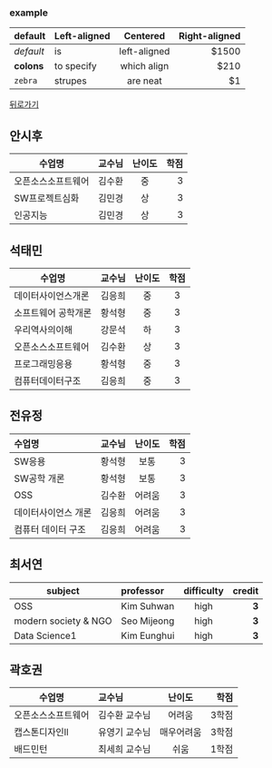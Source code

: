 ### example

| default   | Left-aligned | Centered    | Right-aligned |
|-----------|:-------------|:-----------:|--------------:|
|*default*  |is            |left-aligned |$1500          |
|**colons** |to specify    |which align  |$210           |
|`zebra`    |strupes       |are neat     |$1|


[뒤로가기](./README.md)


## 안시후
|수업명|교수님|난이도|학점|
|-----------|:-------------|:-----------:|--------------:|
|오픈소스소프트웨어|김수환|중|3|
|SW프로젝트심화|김민경|상|3|
|인공지능|김민경|상|3|
  
## 석태민
|수업명|교수님|난이도|학점|
|------|:------:|:------:|:------:|
|데이터사이언스개론|김응희|중|3|
|소프트웨어 공학개론|황석형|중|3|
|우리역사의이해|강문석|하|3|
|오픈소스소프트웨어|김수환|상|3|
|프로그래밍응용|황석형|중|3|
|컴퓨터데이터구조|김응희|중|3|

## 전유정
| 수업명   | 교수님 | 난이도    | 학점  |
|:-----------|-------------|:-----------:|--------------:|
|SW응용|황석형|보통|3 |
|SW공학 개론|황석형|보통|3|
|OSS|김수환|어려움|3|
|데이터사이언스 개론|김응희|어려움|3|
|컴퓨터 데이터 구조|김응희|어려움|3|  
  
## 최서연
| subject  | professor |difficulty| credit |
|---------------|:------|:----:|-------------------:|
|OSS   |Kim Suhwan |high |**3**           |
|modern society & NGO  |Seo Mijeong|high |**3**          |
|Data Science1   |Kim Eunghui |high |**3**             |
  
## 곽호권
| 수업명  | 교수님 | 난이도 | 학점 |
|-----------|:-------------|:-----------:|--------------:|
|오픈소스소프트웨어  |김수환 교수님   |어려움 |3학점        |
|캡스톤디자인ll |유영기 교수님  |매우어려움  |3학점         |
|배드민턴    |최세희 교수님    |쉬움     |1학점 |     
  
